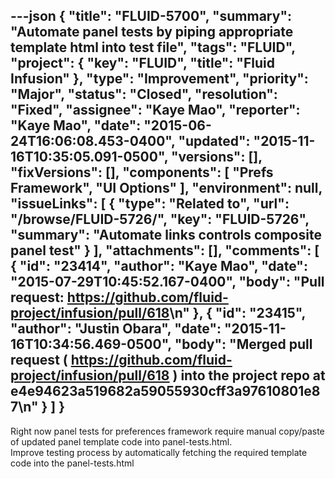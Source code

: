 ---json
{
  "title": "FLUID-5700",
  "summary": "Automate panel tests by piping appropriate template html into test file",
  "tags": "FLUID",
  "project": {
    "key": "FLUID",
    "title": "Fluid Infusion"
  },
  "type": "Improvement",
  "priority": "Major",
  "status": "Closed",
  "resolution": "Fixed",
  "assignee": "Kaye Mao",
  "reporter": "Kaye Mao",
  "date": "2015-06-24T16:06:08.453-0400",
  "updated": "2015-11-16T10:35:05.091-0500",
  "versions": [],
  "fixVersions": [],
  "components": [
    "Prefs Framework",
    "UI Options"
  ],
  "environment": null,
  "issueLinks": [
    {
      "type": "Related to",
      "url": "/browse/FLUID-5726/",
      "key": "FLUID-5726",
      "summary": "Automate links controls composite panel test"
    }
  ],
  "attachments": [],
  "comments": [
    {
      "id": "23414",
      "author": "Kaye Mao",
      "date": "2015-07-29T10:45:52.167-0400",
      "body": "Pull request: <https://github.com/fluid-project/infusion/pull/618>\n"
    },
    {
      "id": "23415",
      "author": "Justin Obara",
      "date": "2015-11-16T10:34:56.469-0500",
      "body": "Merged pull request ( <https://github.com/fluid-project/infusion/pull/618> ) into the project repo at e4e94623a519682a59055930cff3a97610801e87\n"
    }
  ]
}
---
Right now panel tests for preferences framework require manual copy/paste of updated panel template code into panel-tests.html.\
Improve testing process by automatically fetching the required template code into the panel-tests.html

        
